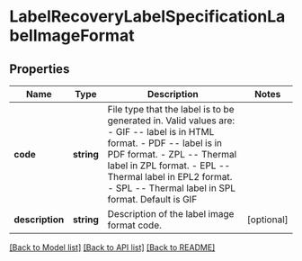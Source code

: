 # LabelRecoveryLabelSpecificationLabelImageFormat

## Properties
Name | Type | Description | Notes
------------ | ------------- | ------------- | -------------
**code** | **string** | File type that the label is to be generated in. Valid values are: - GIF -- label is in HTML format. - PDF -- label is in PDF format. - ZPL -- Thermal label in ZPL format. - EPL -- Thermal label in EPL2 format. - SPL -- Thermal label in SPL format.  Default is GIF | 
**description** | **string** | Description of the label image format code. | [optional] 

[[Back to Model list]](../../README.md#documentation-for-models) [[Back to API list]](../../README.md#documentation-for-api-endpoints) [[Back to README]](../../README.md)

